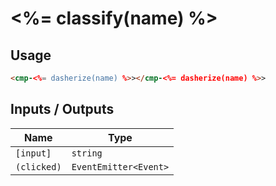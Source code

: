 # <%= classify(name) %>

## Usage

```html
<cmp-<%= dasherize(name) %>></cmp-<%= dasherize(name) %>>
```

## Inputs / Outputs

| Name        | Type                  |
| ----------- | --------------------- |
| `[input]`   | `string`              |
| `(clicked)` | `EventEmitter<Event>` |
